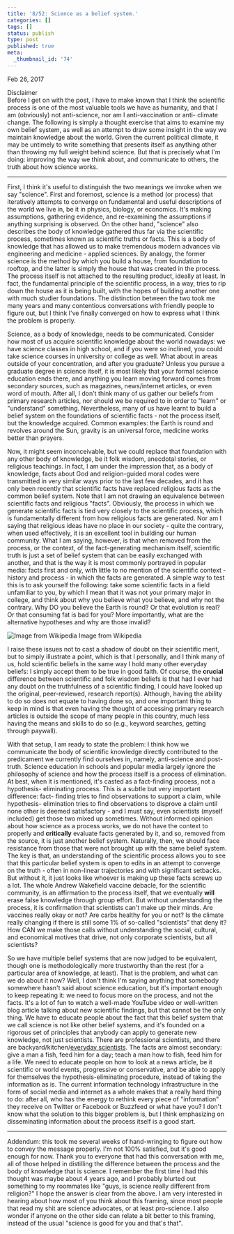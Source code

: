```yaml
---
title: '8/52: Science as a belief system.'
categories: []
tags: []
status: publish
type: post
published: true
meta:
  _thumbnail_id: '74'
---
```


Feb 26, 2017

Disclaimer  
Before I get on with the post, I have to make known that I think the
scientific process is one of the most valuable tools we have as humanity, and
that I am (obviously) not anti-science, nor am I anti-vaccination or anti-
climate change. The following is simply a thought exercise that aims to
examine my own belief system, as well as an attempt to draw some insight in
the way we maintain knowledge about the world. Given the current political
climate, it may be untimely to write something that presents itself as
anything other than throwing my full weight behind science. But that is
precisely what I'm doing: improving the way we think about, and communicate to
others, the truth about how science works.

* * *

First, I think it's useful to distinguish the two meanings we invoke when we
say "science". First and foremost, science is a method (or process) that
iteratively attempts to converge on fundamental and useful descriptions of the
world we live in, be it in physics, biology, or economics. It's making
assumptions, gathering evidence, and re-examining the assumptions if anything
surprising is observed. On the other hand, "science" also describes the body
of knowledge gathered thus far via the scientific process, sometimes known as
scientific truths or facts. This is a body of knowledge that has allowed us to
make tremendous modern advances via engineering and medicine - applied
sciences. By analogy, the former science is the method by which you build a
house, from foundation to rooftop, and the latter is simply the house that was
created in the process. The process itself is not attached to the resulting
product, ideally at least. In fact, the fundamental principle of the
scientific process, in a way, tries to rip down the house as it is being
built, with the hopes of building another one with much studier foundations.
The distinction between the two took me many years and many contentious
conversations with friendly people to figure out, but I think I've finally
converged on how to express what I think the problem is properly.

Science, as a body of knowledge, needs to be communicated. Consider how most
of us acquire scientific knowledge about the world nowadays: we have science
classes in high school, and if you were so inclined, you could take science
courses in university or college as well. What about in areas outside of your
concentration, and after you graduate? Unless you pursue a graduate degree in
science itself, it is most likely that your formal science education ends
there, and anything you learn moving forward comes from secondary sources,
such as magazines, news/internet articles, or even word of mouth. After all, I
don't think many of us gather our beliefs from primary research articles, nor
should we be required to in order to "learn" or "understand" something.
Nevertheless, many of us have learnt to build a belief system on the
foundations of scientific facts - not the process itself, but the knowledge
acquired. Common examples: the Earth is round and revolves around the Sun,
gravity is an universal force, medicine works better than prayers.

Now, it might seem inconceivable, but we could replace that foundation with
any other body of knowledge, be it folk wisdom, anecdotal stories, or
religious teachings. In fact, I am under the impression that, as a body of
knowledge, facts about God and religion-guided moral codes were transmitted in
very similar ways prior to the last few decades, and it has only been recently
that scientific facts have replaced religious facts as the common belief
system. Note that I am not drawing an equivalence between scientific facts and
religious "facts". Obviously, the process in which we generate scientific
facts is tied very closely to the scientific process, which is fundamentally
different from how religious facts are generated. Nor am I saying that
religious ideas have no place in our society - quite the contrary, when used
effectively, it is an excellent tool in building our human community. What I
am saying, however, is that when removed from the process, or the context, of
the fact-generating mechanism itself, scientific truth is just a set of belief
system that can be easily exchanged with another, and that is the way it is
most commonly portrayed in popular media: facts first and only, with little to
no mention of the scientific context - history and process - in which the
facts are generated. A simple way to test this is to ask yourself the
following: take some scientific facts in a field unfamiliar to you, by which I
mean that it was not your primary major in college, and think about why you
believe what you believe, and why not the contrary. Why DO you believe the
Earth is round? Or that evolution is real? Or that consuming fat is bad for
you? More importantly, what are the alternative hypotheses and why are those
invalid?

![Image from
Wikipedia](/squarespace_images/static_5351781ce4b0757a373c3d73_535182ade4b0bcfb2b4574dd_58b3479f15d5dbf879cde2b2_1488144314461__img.png_)
Image from Wikipedia

I raise these issues not to cast a shadow of doubt on their scientific merit,
but to simply illustrate a point, which is that I personally, and I think many
of us, hold scientific beliefs in the same way I hold many other everyday
beliefs: I simply accept them to be true in good faith. Of course, the
**crucial** difference between scientific and folk wisdom beliefs is that had
I ever had any doubt on the truthfulness of a scientific finding, I could have
looked up the original, peer-reviewed, research report(s). Although, having
the ability to do so does not equate to having done so, and one important
thing to keep in mind is that even having the thought of accessing primary
research articles is outside the scope of many people in this country, much
less having the means and skills to do so (e.g., keyword searches, getting
through paywall).

With that setup, I am ready to state the problem: I think how we communicate
the body of scientific knowledge directly contributed to the predicament we
currently find ourselves in, namely, anti-science and post-truth. Science
education in schools and popular media largely ignore the philosophy of
science and how the process itself is a process of elimination. At best, when
it is mentioned, it's casted as a fact-finding process, not a hypothesis-
eliminating process. This is a subtle but very important difference: fact-
finding tries to find observations to support a claim, while hypothesis-
elimination tries to find observations to disprove a claim until none other is
deemed satisfactory - and I must say, even scientists (myself included) get
those two mixed up sometimes. Without informed opinion about how science as a
process works, we do not have the context to properly and **critically**
evaluate facts generated by it, and so, removed from the source, it is just
another belief system. Naturally, then, we should face resistance from those
that were not brought up with the same belief system. The key is that, an
understanding of the scientific process allows you to see that this particular
belief system is open to edits in an attempt to converge on the truth - often
in non-linear trajectories and with significant setbacks. But without it, it
just looks like whoever is making up these facts screws up a lot. The whole
Andrew Wakefield vaccine debacle, for the scientific community, is an
affirmation to the process itself, that we eventually **will** erase false
knowledge through group effort. But without understanding the process, it is
confirmation that scientists can't make up their minds. Are vaccines really
okay or not? Are carbs healthy for you or not? Is the climate really changing
if there is still some 1% of so-called "scientists" that deny it? How CAN we
make those calls without understanding the social, cultural, and economical
motives that drive, not only corporate scientists, but all scientists?

So we have multiple belief systems that are now judged to be equivalent,
though one is methodologically more trustworthy than the rest (for a
particular area of knowledge, at least). That is the problem, and what can we
do about it now? Well, I don't think I'm saying anything that somebody
somewhere hasn't said about science education, but it's important enough to
keep repeating it: we need to focus more on the process, and not the facts.
It's a lot of fun to watch a well-made YouTube video or well-written blog
article talking about new scientific findings, but that cannot be the only
thing. We have to educate people about the fact that this belief system that
we call science is not like other belief systems, and it's founded on a
rigorous set of principles that anybody can apply to generate new knowledge,
not just scientists. There are professional scientists, and there are
backyard/kitchen/[everyday
scientists](https://www.youtube.com/watch?v=GpWQHFzrEqc). The facts are almost
secondary: give a man a fish, feed him for a day; teach a man how to fish,
feed him for a life. We need to educate people on how to look at a news
article, be it scientific or world events, progressive or conservative, and be
able to apply for themselves the hypothesis-eliminating procedure, instead of
taking the information as is. The current information technology
infrastructure in the form of social media and internet as a whole makes that
a really hard thing to do: after all, who has the energy to rethink every
piece of "information" they receive on Twitter or Facebook or Buzzfeed or what
have you? I don't know what the solution to this bigger problem is, but I
think emphasizing on disseminating information about the process itself is a
good start.

* * *

Addendum: this took me several weeks of hand-wringing to figure out how to
convey the message properly. I'm not 100% satisfied, but it's good enough for
now. Thank you to everyone that had this conversation with me, all of those
helped in distilling the difference between the process and the body of
knowledge that is science. I remember the first time I had this thought was
maybe about 4 years ago, and I probably blurted out something to my roommates
like "guys, is science really different from religion?" I hope the answer is
clear from the above. I am very interested in hearing about how most of you
think about this framing, since most people that read my shit are science
advocates, or at least pro-science. I also wonder if anyone on the other side
can relate a bit better to this framing, instead of the usual "science is good
for you and that's that".
